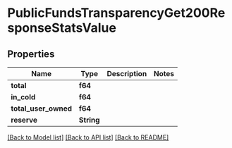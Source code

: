 # PublicFundsTransparencyGet200ResponseStatsValue

## Properties

Name | Type | Description | Notes
------------ | ------------- | ------------- | -------------
**total** | **f64** |  | 
**in_cold** | **f64** |  | 
**total_user_owned** | **f64** |  | 
**reserve** | **String** |  | 

[[Back to Model list]](../README.md#documentation-for-models) [[Back to API list]](../README.md#documentation-for-api-endpoints) [[Back to README]](../README.md)


